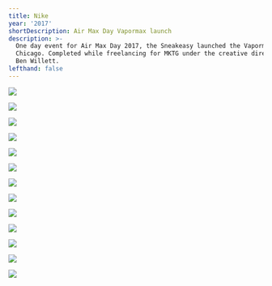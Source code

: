 ```yaml
---
title: Nike
year: '2017'
shortDescription: Air Max Day Vapormax launch
description: >-
  One day event for Air Max Day 2017, the Sneakeasy launched the Vapormax in
  Chicago. Completed while freelancing for MKTG under the creative direction of
  Ben Willett.
lefthand: false
---
```

![](/assets/ferrante_design_nike_vapormax_launch_001.jpg)

![](/assets/ferrante_design_nike_vapormax_launch_002.jpg)

![](/assets/ferrante_design_nike_vapormax_launch_003.jpg)

![](/assets/ferrante_design_nike_vapormax_launch_004.jpg)

![](/assets/ferrante_design_nike_vapormax_launch_005.jpg)

![](/assets/ferrante_design_nike_vapormax_launch_006.jpg)

![](/assets/ferrante_design_nike_vapormax_launch_007.jpg)

![](/assets/ferrante_design_nike_vapormax_launch_008.jpg)

![](/assets/ferrante_design_nike_vapormax_launch_009.jpg)

![](/assets/ferrante_design_nike_vapormax_launch_011.jpg)

![](/assets/ferrante_design_nike_vapormax_launch_012.jpg)

![](/assets/ferrante_design_nike_vapormax_launch_013.jpg)

![](/assets/ferrante_design_nike_vapormax_launch_014.jpg)
